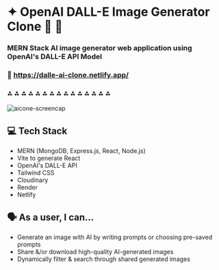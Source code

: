 # ✦ OpenAI DALL-E Image Generator Clone 🤖 🛜
### MERN Stack AI image generator web application using OpenAI's DALL-E API Model  
### 🔗 https://dalle-ai-clone.netlify.app/  
### ⁂ ⁂ ⁂ ⁂ ⁂ ⁂ ⁂ ⁂ ⁂ ⁂ ⁂ ⁂ ⁂ ⁂ ⁂
![aicone-screencap](https://github.com/sofversoza/ai-generator-clone/assets/92960864/a5b7e811-f903-4fea-9e85-81d9acd63c38)

## 💻 Tech Stack 
* MERN (MongoDB, Express.js, React, Node.js)
* Vite to generate React
* OpenAI's DALL-E API
* Tailwind CSS
* Cloudinary
* Render
* Netlify

## 🗣️ As a user, I can...
* Generate an image with AI by writing prompts or choosing pre-saved prompts
* Share &/or download high-quality AI-generated images
* Dynamically filter & search through shared generated images
